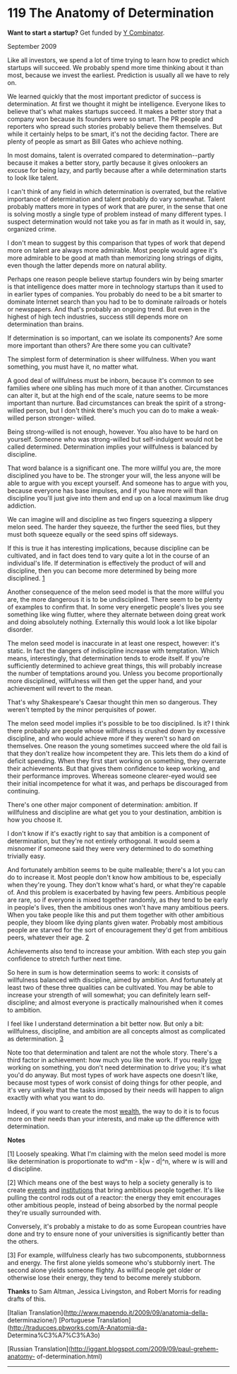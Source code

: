 # 119 The Anatomy of Determination 


  
 
  
 **Want to start a startup?** Get funded by [Y Combinator](http://ycombinator.com/apply.html).   
  
 
  
 September 2009   
  
 Like all investors, we spend a lot of time trying to learn how to predict which startups will succeed. We probably spend more time thinking about it than most, because we invest the earliest. Prediction is usually all we have to rely on.   
  
 We learned quickly that the most important predictor of success is determination. At first we thought it might be intelligence. Everyone likes to believe that's what makes startups succeed. It makes a better story that a company won because its founders were so smart. The PR people and reporters who spread such stories probably believe them themselves. But while it certainly helps to be smart, it's not the deciding factor. There are plenty of people as smart as Bill Gates who achieve nothing.   
  
 In most domains, talent is overrated compared to determination--partly because it makes a better story, partly because it gives onlookers an excuse for being lazy, and partly because after a while determination starts to look like talent.   
  
 I can't think of any field in which determination is overrated, but the relative importance of determination and talent probably do vary somewhat. Talent probably matters more in types of work that are purer, in the sense that one is solving mostly a single type of problem instead of many different types. I suspect determination would not take you as far in math as it would in, say, organized crime.   
  
 I don't mean to suggest by this comparison that types of work that depend more on talent are always more admirable. Most people would agree it's more admirable to be good at math than memorizing long strings of digits, even though the latter depends more on natural ability.   
  
 Perhaps one reason people believe startup founders win by being smarter is that intelligence does matter more in technology startups than it used to in earlier types of companies. You probably do need to be a bit smarter to dominate Internet search than you had to be to dominate railroads or hotels or newspapers. And that's probably an ongoing trend. But even in the highest of high tech industries, success still depends more on determination than brains.   
  
 If determination is so important, can we isolate its components? Are some more important than others? Are there some you can cultivate?   
  
 The simplest form of determination is sheer willfulness. When you want something, you must have it, no matter what.   
  
 A good deal of willfulness must be inborn, because it's common to see families where one sibling has much more of it than another. Circumstances can alter it, but at the high end of the scale, nature seems to be more important than nurture. Bad circumstances can break the spirit of a strong-willed person, but I don't think there's much you can do to make a weak-willed person stronger- willed.   
  
 Being strong-willed is not enough, however. You also have to be hard on yourself. Someone who was strong-willed but self-indulgent would not be called determined. Determination implies your willfulness is balanced by discipline.   
  
 That word balance is a significant one. The more willful you are, the more disciplined you have to be. The stronger your will, the less anyone will be able to argue with you except yourself. And someone has to argue with you, because everyone has base impulses, and if you have more will than discipline you'll just give into them and end up on a local maximum like drug addiction.   
  
 We can imagine will and discipline as two fingers squeezing a slippery melon seed. The harder they squeeze, the further the seed flies, but they must both squeeze equally or the seed spins off sideways.   
  
 If this is true it has interesting implications, because discipline can be cultivated, and in fact does tend to vary quite a lot in the course of an individual's life. If determination is effectively the product of will and discipline, then you can become more determined by being more disciplined. [1](#the_anatomy_of_determination__note1)   
  
 Another consequence of the melon seed model is that the more willful you are, the more dangerous it is to be undisciplined. There seem to be plenty of examples to confirm that. In some very energetic people's lives you see something like wing flutter, where they alternate between doing great work and doing absolutely nothing. Externally this would look a lot like bipolar disorder.   
  
 The melon seed model is inaccurate in at least one respect, however: it's static. In fact the dangers of indiscipline increase with temptation. Which means, interestingly, that determination tends to erode itself. If you're sufficiently determined to achieve great things, this will probably increase the number of temptations around you. Unless you become proportionally more disciplined, willfulness will then get the upper hand, and your achievement will revert to the mean.   
  
 That's why Shakespeare's Caesar thought thin men so dangerous. They weren't tempted by the minor perquisites of power.   
  
 The melon seed model implies it's possible to be too disciplined. Is it? I think there probably are people whose willfulness is crushed down by excessive discipline, and who would achieve more if they weren't so hard on themselves. One reason the young sometimes succeed where the old fail is that they don't realize how incompetent they are. This lets them do a kind of deficit spending. When they first start working on something, they overrate their achievements. But that gives them confidence to keep working, and their performance improves. Whereas someone clearer-eyed would see their initial incompetence for what it was, and perhaps be discouraged from continuing.   
  
 There's one other major component of determination: ambition. If willfulness and discipline are what get you to your destination, ambition is how you choose it.   
  
 I don't know if it's exactly right to say that ambition is a component of determination, but they're not entirely orthogonal. It would seem a misnomer if someone said they were very determined to do something trivially easy.   
  
 And fortunately ambition seems to be quite malleable; there's a lot you can do to increase it. Most people don't know how ambitious to be, especially when they're young. They don't know what's hard, or what they're capable of. And this problem is exacerbated by having few peers. Ambitious people are rare, so if everyone is mixed together randomly, as they tend to be early in people's lives, then the ambitious ones won't have many ambitious peers. When you take people like this and put them together with other ambitious people, they bloom like dying plants given water. Probably most ambitious people are starved for the sort of encouragement they'd get from ambitious peers, whatever their age. 
[2](#the_anatomy_of_determination__note2)  
 
  
 Achievements also tend to increase your ambition. With each step you gain confidence to stretch further next time.   
  
 So here in sum is how determination seems to work: it consists of willfulness balanced with discipline, aimed by ambition. And fortunately at least two of these three qualities can be cultivated. You may be able to increase your strength of will somewhat; you can definitely learn self-discipline; and almost everyone is practically malnourished when it comes to ambition.   
  
 I feel like I understand determination a bit better now. But only a bit: willfulness, discipline, and ambition are all concepts almost as complicated as determination. [3](#the_anatomy_of_determination__note3)   
  
 Note too that determination and talent are not the whole story. There's a third factor in achievement: how much you like the work. If you really [love](love.html) working on something, you don't need determination to drive you; it's what you'd do anyway. But most types of work have aspects one doesn't like, because most types of work consist of doing things for other people, and it's very unlikely that the tasks imposed by their needs will happen to align exactly with what you want to do.   
  
 Indeed, if you want to create the most [wealth](wealth.html), the way to do it is to focus more on their needs than your interests, and make up the difference with determination.   
  
 
  
 
  
 
  
 
  
 
  
 
  
 **Notes**   
  
 <a name=the_anatomy_of_determination__note1>[1]</a> Loosely speaking. What I'm claiming with the melon seed model is more like determination is proportionate to wd^m - k|w - d|^n, where w is will and d discipline.   
  
 <a name=the_anatomy_of_determination__note2>[2]</a> Which means one of the best ways to help a society generally is to create [events](http://startupschool.org) and [institutions](http://ycombinator.com) that bring ambitious people together. It's like pulling the control rods out of a reactor: the energy they emit encourages other ambitious people, instead of being absorbed by the normal people they're usually surrounded with.   
  
 Conversely, it's probably a mistake to do as some European countries have done and try to ensure none of your universities is significantly better than the others.   
  
 <a name=the_anatomy_of_determination__note3>[3]</a> For example, willfulness clearly has two subcomponents, stubbornness and energy. The first alone yields someone who's stubbornly inert. The second alone yields someone flighty. As willful people get older or otherwise lose their energy, they tend to become merely stubborn.   
  
 **Thanks** to Sam Altman, Jessica Livingston, and Robert Morris for reading drafts of this.   
  
 
  
 
  
 
  
 [Italian Translation](http://www.mapendo.it/2009/09/anatomia-della- determinazione/)   [Portuguese Translation](http://traducoes.pbworks.com/A-Anatomia-da- Determina%C3%A7%C3%A3o)   
  
 [Russian Translation](http://iggant.blogspot.com/2009/09/paul-grehem-anatomy- of-determination.html)   
  
 
  
 
  
 
  
 

 
* * *
 

 

